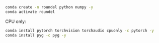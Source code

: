 ```sh
conda create -n roundel python numpy -y
conda activate roundel
```

CPU only:
```sh
conda install pytorch torchvision torchaudio cpuonly -c pytorch -y
conda install pyg -c pyg -y
```
